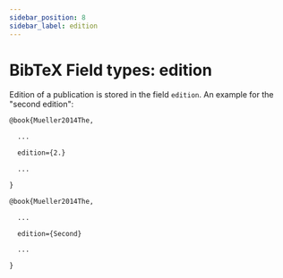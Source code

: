 ```yaml
---
sidebar_position: 8
sidebar_label: edition
---
```

# BibTeX Field types: edition
Edition of a publication is stored in the field ``edition``. An example for the "second edition":

```tex
@book{Mueller2014The,

  ...

  edition={2.}

  ...

}
```

```tex
@book{Mueller2014The,

  ...

  edition={Second}

  ...

}
```